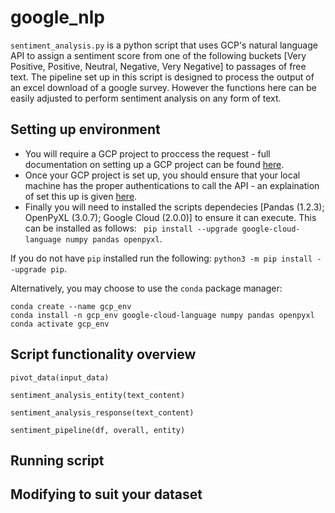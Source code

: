 # google_nlp

```sentiment_analysis.py``` is a python script that uses GCP's natural language API to assign a sentiment score from one of the following buckets [Very Positive, Positive, Neutral, Negative, Very Negative] to passages of free text. The pipeline set up in this script is designed to process the output of an excel download of a google survey. However the functions here can be easily adjusted to perform sentiment analysis on any form of text.

## Setting up environment

- You will require a GCP project to proccess the request - full documentation on setting up a GCP project can be found [here](https://cloud.google.com/resource-manager/docs/creating-managing-projects).
- Once your GCP project is set up, you should ensure that your local machine has the proper authentications to call the API - an explaination of set this up is given [here](https://cloud.google.com/docs/authentication/production).
- Finally you will need to installed the scripts dependecies [Pandas (1.2.3); OpenPyXL (3.0.7); Google Cloud (2.0.0)] to ensure it can execute. This can be installed as follows: 
``` pip install --upgrade google-cloud-language numpy pandas openpyxl```.

If you do not have ```pip``` installed run the following:
```python3 -m pip install --upgrade pip```.

Alternatively, you may choose to use the ```conda``` package manager:
```
conda create --name gcp_env
conda install -n gcp_env google-cloud-language numpy pandas openpyxl
conda activate gcp_env
```

## Script functionality overview
```pivot_data(input_data)```

```sentiment_analysis_entity(text_content)```

```sentiment_analysis_response(text_content)```

```sentiment_pipeline(df, overall, entity)```

## Running script

## Modifying to suit your dataset

